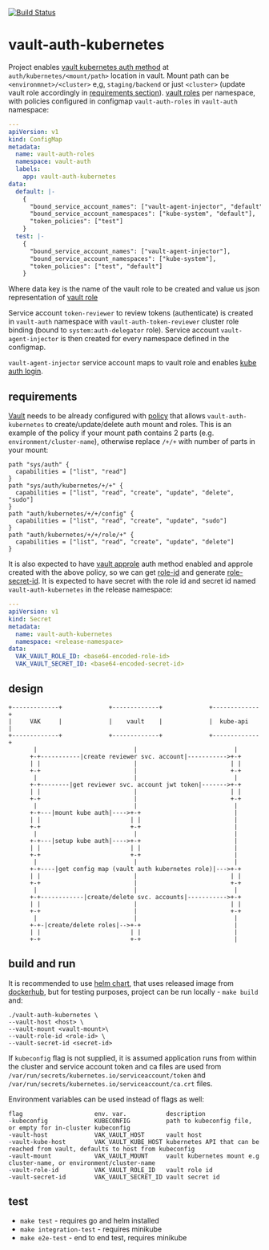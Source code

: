 [![Build Status](https://travis-ci.com/pete911/vault-auth-kubernetes.svg?branch=master)](https://travis-ci.com/pete911/vault-auth-kubernetes)

# vault-auth-kubernetes

Project enables [vault kubernetes auth method](https://www.vaultproject.io/api/auth/kubernetes) at
`auth/kubernetes/<mount/path>` location in vault. Mount path can be `<environmnet>/<cluster>` 
e,g, `staging/backend` or just `<cluster>` (update vault role accordingly in [requirements section](#requirements)).
[vault roles](https://www.vaultproject.io/api/auth/kubernetes#create-role) per namespace, with policies configured in
configmap `vault-auth-roles` in `vault-auth` namespace:
```yaml
---
apiVersion: v1
kind: ConfigMap
metadata:
  name: vault-auth-roles
  namespace: vault-auth
  labels:
    app: vault-auth-kubernetes
data:
  default: |-
    {
      "bound_service_account_names": ["vault-agent-injector", "default"],
      "bound_service_account_namespaces": ["kube-system", "default"],
      "token_policies": ["test"]
    }
  test: |-
    {
      "bound_service_account_names": ["vault-agent-injector"],
      "bound_service_account_namespaces": ["kube-system"],
      "token_policies": ["test", "default"]
    }
```
Where data key is the name of the vault role to be created and value us json representation of
[vault role](https://www.vaultproject.io/api-docs/auth/kubernetes#create-role)

Service account `token-reviewer` to review tokens (authenticate) is created in `vault-auth` namespace with
`vault-auth-token-reviewer` cluster role binding (bound to `system:auth-delegator` role). Service account
`vault-agent-injector` is then created for every namespace defined in the configmap.

`vault-agent-injector` service account maps to vault role and enables
[kube auth login](https://www.vaultproject.io/api/auth/kubernetes#login).

## requirements

[Vault](https://www.vaultproject.io/) needs to be already configured with
[policy](https://learn.hashicorp.com/vault/identity-access-management/iam-policies#prerequisites) that allows
`vault-auth-kubernetes` to create/update/delete auth mount and roles. This is an example of the policy if your mount
path contains 2 parts (e.g. `environment/cluster-name`), otherwise replace `/+/+` with number of parts in your mount:

```
path "sys/auth" {
  capabilities = ["list", "read"]
}
path "sys/auth/kubernetes/+/+" {
  capabilities = ["list", "read", "create", "update", "delete", "sudo"]
}
path "auth/kubernetes/+/+/config" {
  capabilities = ["list", "read", "create", "update", "sudo"]
}
path "auth/kubernetes/+/+/role/+" {
  capabilities = ["list", "read", "create", "update", "delete"]
}
```

It is also expected to have [vault approle](https://www.vaultproject.io/api-docs/auth/approle) auth method enabled and
approle created with the above policy, so we can get
[role-id](https://www.vaultproject.io/api-docs/auth/approle#read-approle-role-id) and generate
[role-secret-id](https://www.vaultproject.io/api-docs/auth/approle#generate-new-secret-id). It is expected to have
secret with the role id and secret id named `vault-auth-kubernetes` in the release namespace:
```yaml
---
apiVersion: v1
kind: Secret
metadata:
  name: vault-auth-kubernetes
  namespace: <release-namespace>
data:
  VAK_VAULT_ROLE_ID: <base64-encoded-role-id>
  VAK_VAULT_SECRET_ID: <base64-encoded-secret-id>
```

## design

```
+-------------+             +-------------+             +-------------+
|     VAK     |             |    vault    |             |  kube-api   |
+-------------+             +-------------+             +-------------+
       |                           |                           |
      +-+-----------|create reviewer svc. account|----------->+-+
      | |                          |                          | |
      +-+                          |                          +-+
       |                           |                           |
      +-+--------|get reviewer svc. account jwt token|------->+-+
      | |                          |                          | |
      +-+                          |                          +-+
       |                           |                           |
      +-+---|mount kube auth|---->+-+                          |
      | |                         | |                          |
      +-+                         +-+                          |
       |                           |                           |
      +-+---|setup kube auth|---->+-+                          |
      | |                         | |                          |
      +-+                         +-+                          |
       |                           |                           |
      +-+----|get config map (vault auth kubernetes role)|--->+-+
      | |                          |                          | |
      +-+                          |                          +-+
       |                           |                           |
      +-+------------|create/delete svc. accounts|----------->+-+
      | |                          |                          | |
      +-+                          |                          +-+
       |                           |                           |
      +-+-|create/delete roles|-->+-+                          |
      | |                         | |                          |
      +-+                         +-+                          |
```

## build and run

It is recommended to use [helm chart](charts/vault-auth-kubernetes), that uses released image from
[dockerhub](https://hub.docker.com/repository/docker/pete911/vault-auth-kubernetes), but for testing purposes, project
can be run locally - `make build` and:
```shell script
./vault-auth-kubernetes \
--vault-host <host> \
--vault-mount <vault-mount>\
--vault-role-id <role-id> \
--vault-secret-id <secret-id>
```

If `kubeconfig` flag is not supplied, it is assumed application runs from within the cluster and service account token
and ca files are used from `/var/run/secrets/kubernetes.io/serviceaccount/token` and
`/var/run/secrets/kubernetes.io/serviceaccount/ca.crt` files.

Environment variables can be used instead of flags as well:

```
flag                    env. var.           description
-kubeconfig             KUBECONFIG          path to kubeconfig file, or empty for in-cluster kubeconfig
-vault-host             VAK_VAULT_HOST      vault host
-vault-kube-host        VAK_VAULT_KUBE_HOST kubernetes API that can be reached from vault, defaults to host from kubeconfig
-vault-mount            VAK_VAULT_MOUNT     vault kubernetes mount e.g cluster-name, or environment/cluster-name
-vault-role-id          VAK_VAULT_ROLE_ID   vault role id
-vault-secret-id        VAK_VAULT_SECRET_ID vault secret id
```

## test

 - `make test` - requires go and helm installed
 - `make integration-test` - requires minikube
 - `make e2e-test` - end to end test, requires minikube
